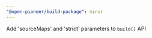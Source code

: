 ```yaml
---
"@open-pioneer/build-package": minor
---
```


Add 'sourceMaps' and 'strict' parameters to `build()` API
